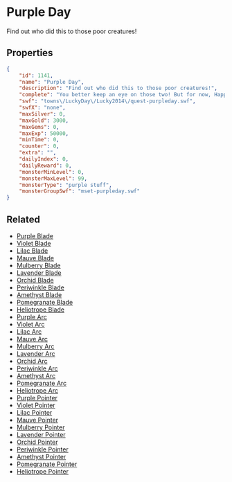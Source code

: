 # Purple Day

Find out who did this to those poor creatures!

## Properties

```json
{
    "id": 1141,
    "name": "Purple Day",
    "description": "Find out who did this to those poor creatures!",
    "complete": "You better keep an eye on those two! But for now, Happy Lucky Day!",
    "swf": "towns\/LuckyDay\/Lucky2014\/quest-purpleday.swf",
    "swfX": "none",
    "maxSilver": 0,
    "maxGold": 3000,
    "maxGems": 0,
    "maxExp": 50000,
    "minTime": 0,
    "counter": 0,
    "extra": "",
    "dailyIndex": 0,
    "dailyReward": 0,
    "monsterMinLevel": 0,
    "monsterMaxLevel": 99,
    "monsterType": "purple stuff",
    "monsterGroupSwf": "mset-purpleday.swf"
}
```

## Related

- [Purple Blade](../items/11662-purple-blade.md)
- [Violet Blade](../items/11663-violet-blade.md)
- [Lilac Blade](../items/11664-lilac-blade.md)
- [Mauve Blade](../items/11665-mauve-blade.md)
- [Mulberry Blade](../items/11666-mulberry-blade.md)
- [Lavender Blade](../items/11667-lavender-blade.md)
- [Orchid Blade](../items/11668-orchid-blade.md)
- [Periwinkle Blade](../items/11669-periwinkle-blade.md)
- [Amethyst Blade](../items/11670-amethyst-blade.md)
- [Pomegranate Blade](../items/11671-pomegranate-blade.md)
- [Heliotrope Blade](../items/11672-heliotrope-blade.md)
- [Purple Arc](../items/11673-purple-arc.md)
- [Violet Arc](../items/11674-violet-arc.md)
- [Lilac Arc](../items/11675-lilac-arc.md)
- [Mauve Arc](../items/11676-mauve-arc.md)
- [Mulberry Arc](../items/11677-mulberry-arc.md)
- [Lavender Arc](../items/11678-lavender-arc.md)
- [Orchid Arc](../items/11679-orchid-arc.md)
- [Periwinkle Arc](../items/11680-periwinkle-arc.md)
- [Amethyst Arc](../items/11681-amethyst-arc.md)
- [Pomegranate Arc](../items/11682-pomegranate-arc.md)
- [Heliotrope Arc](../items/11683-heliotrope-arc.md)
- [Purple Pointer](../items/11684-purple-pointer.md)
- [Violet Pointer](../items/11685-violet-pointer.md)
- [Lilac Pointer](../items/11686-lilac-pointer.md)
- [Mauve Pointer](../items/11687-mauve-pointer.md)
- [Mulberry Pointer](../items/11688-mulberry-pointer.md)
- [Lavender Pointer](../items/11689-lavender-pointer.md)
- [Orchid Pointer](../items/11690-orchid-pointer.md)
- [Periwinkle Pointer](../items/11691-periwinkle-pointer.md)
- [Amethyst Pointer](../items/11692-amethyst-pointer.md)
- [Pomegranate Pointer](../items/11693-pomegranate-pointer.md)
- [Heliotrope Pointer](../items/11694-heliotrope-pointer.md)

